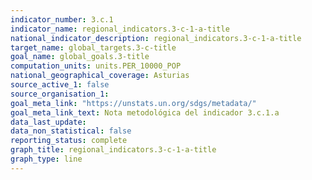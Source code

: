 ```yaml
---
indicator_number: 3.c.1
indicator_name: regional_indicators.3-c-1-a-title
national_indicator_description: regional_indicators.3-c-1-a-title
target_name: global_targets.3-c-title
goal_name: global_goals.3-title
computation_units: units.PER_10000_POP
national_geographical_coverage: Asturias
source_active_1: false
source_organisation_1:  
goal_meta_link: "https://unstats.un.org/sdgs/metadata/"
goal_meta_link_text: Nota metodológica del indicador 3.c.1.a
data_last_update:  
data_non_statistical: false
reporting_status: complete
graph_title: regional_indicators.3-c-1-a-title
graph_type: line
---
```


